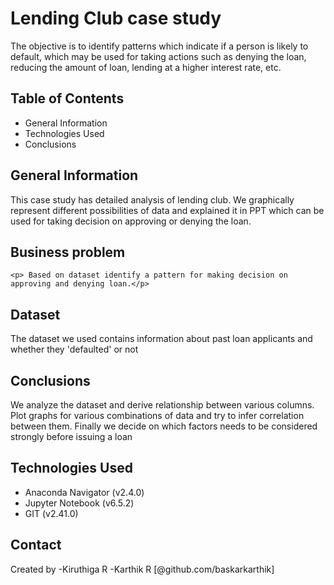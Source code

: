 # Lending Club case study
<p> The objective is to identify patterns which indicate if a person is likely to default, which may be used for taking actions such as denying the loan, reducing the amount of loan, lending at a higher interest rate, etc.</p>

## Table of Contents
* General Information
* Technologies Used
* Conclusions


## General Information
   <p> This case study has detailed analysis of lending club. We graphically represent different possibilities of data and explained it in PPT which can be used for taking decision on approving or denying the loan.</p>

## Business problem
    <p> Based on dataset identify a pattern for making decision on approving and denying loan.</p>

## Dataset
   <p> The dataset we used contains information about past loan applicants and whether they 'defaulted' or not </p>

## Conclusions
   <p> We analyze the dataset and derive relationship between various columns. Plot graphs for various combinations of data and try to infer correlation between them. Finally we decide on which factors needs to be considered strongly before issuing a loan</p> 
   
## Technologies Used
- Anaconda Navigator (v2.4.0)
- Jupyter Notebook (v6.5.2)
- GIT (v2.41.0)


## Contact
Created by 
    -Kiruthiga R
    -Karthik R [@github.com/baskarkarthik]
